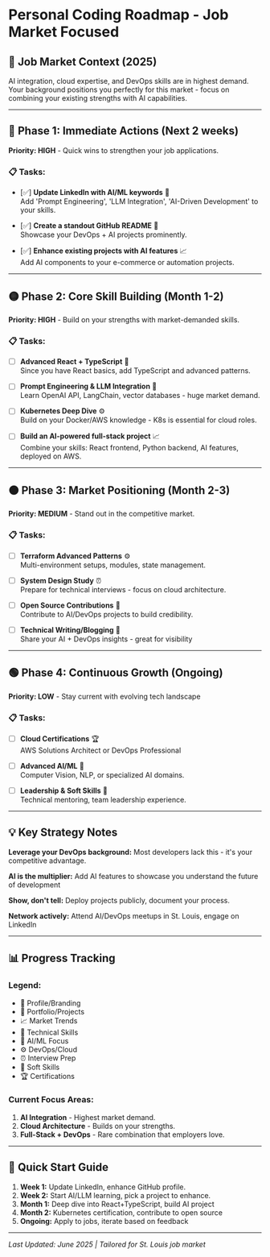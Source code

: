 # Personal Coding Roadmap - Job Market Focused

## 🎯 Job Market Context (2025)
AI integration, cloud expertise, and DevOps skills are in highest demand. Your background positions you perfectly for this market - focus on combining your existing strengths with AI capabilities.

---

## 🔴 Phase 1: Immediate Actions (Next 2 weeks)
**Priority: HIGH** - Quick wins to strengthen your job applications.

### 📋 Tasks:
- [✅] **Update LinkedIn with AI/ML keywords** 🌟  
  Add 'Prompt Engineering', 'LLM Integration', 'AI-Driven Development' to your skills.

- [✅] **Create a standout GitHub README** 💼  
  Showcase your DevOps + AI projects prominently.

- [✅] **Enhance existing projects with AI features** 📈  
  Add AI components to your e-commerce or automation projects.

---

## 🟡 Phase 2: Core Skill Building (Month 1-2)
**Priority: HIGH** - Build on your strengths with market-demanded skills.

### 📋 Tasks:
- [ ] **Advanced React + TypeScript** 🔧  
  Since you have React basics, add TypeScript and advanced patterns.

- [ ] **Prompt Engineering & LLM Integration** 🤖  
  Learn OpenAI API, LangChain, vector databases - huge market demand.

- [ ] **Kubernetes Deep Dive** ⚙️  
  Build on your Docker/AWS knowledge - K8s is essential for cloud roles.

- [ ] **Build an AI-powered full-stack project** 📈  
  Combine your skills: React frontend, Python backend, AI features, deployed on AWS.

---

## 🟠 Phase 3: Market Positioning (Month 2-3)
**Priority: MEDIUM** - Stand out in the competitive market.

### 📋 Tasks:
- [ ] **Terraform Advanced Patterns** ⚙️  
  Multi-environment setups, modules, state management.

- [ ] **System Design Study** ⏰  
  Prepare for technical interviews - focus on cloud architecture.

- [ ] **Open Source Contributions** 💼  
  Contribute to AI/DevOps projects to build credibility.

- [ ] **Technical Writing/Blogging** 🌟  
  Share your AI + DevOps insights - great for visibility

---

## 🟢 Phase 4: Continuous Growth (Ongoing)
**Priority: LOW** - Stay current with evolving tech landscape

### 📋 Tasks:
- [ ] **Cloud Certifications** 🏆  
  AWS Solutions Architect or DevOps Professional

- [ ] **Advanced AI/ML** 🤖  
  Computer Vision, NLP, or specialized AI domains.

- [ ] **Leadership & Soft Skills** 🔄  
  Technical mentoring, team leadership experience.

---

## 💡 Key Strategy Notes

**Leverage your DevOps background:** Most developers lack this - it's your competitive advantage.

**AI is the multiplier:** Add AI features to showcase you understand the future of development

**Show, don't tell:** Deploy projects publicly, document your process.

**Network actively:** Attend AI/DevOps meetups in St. Louis, engage on LinkedIn

---

## 📊 Progress Tracking

### Legend:
- 🌟 Profile/Branding
- 💼 Portfolio/Projects
- 📈 Market Trends
- 🔧 Technical Skills
- 🤖 AI/ML Focus
- ⚙️ DevOps/Cloud
- ⏰ Interview Prep
- 🔄 Soft Skills
- 🏆 Certifications

### Current Focus Areas:
1. **AI Integration** - Highest market demand.
2. **Cloud Architecture** - Builds on your strengths.
3. **Full-Stack + DevOps** - Rare combination that employers love.

---

## 🚀 Quick Start Guide

1. **Week 1:** Update LinkedIn, enhance GitHub profile.
2. **Week 2:** Start AI/LLM learning, pick a project to enhance.
3. **Month 1:** Deep dive into React+TypeScript, build AI project
4. **Month 2:** Kubernetes certification, contribute to open source
5. **Ongoing:** Apply to jobs, iterate based on feedback

---

*Last Updated: June 2025 | Tailored for St. Louis job market*
